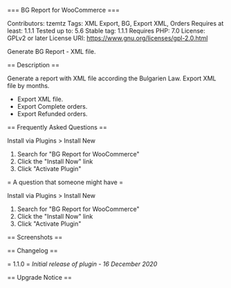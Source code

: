 === BG Report for WooCommerce ===

Contributors: tzemtz
Tags: XML Export, BG, Export XML, Orders
Requires at least: 1.1.1
Tested up to: 5.6
Stable tag: 1.1.1
Requires PHP: 7.0
License: GPLv2 or later
License URI: https://www.gnu.org/licenses/gpl-2.0.html


Generate BG Report - XML file.


== Description ==

Generate a report with XML file according the Bulgarien Law. Export XML file by months.

* Export XML file.
* Export Complete orders.
* Export Refunded orders.

== Frequently Asked Questions ==

Install via Plugins > Install New
1. Search for "BG Report for WooCommerce"
2. Click the "Install Now" link
3. Click "Activate Plugin"

= A question that someone might have =

Install via Plugins > Install New
1. Search for "BG Report for WooCommerce"
2. Click the "Install Now" link
3. Click "Activate Plugin"


== Screenshots ==

== Changelog ==

= 1.1.0 =
*Initial release of plugin - 16 December 2020*

== Upgrade Notice ==
